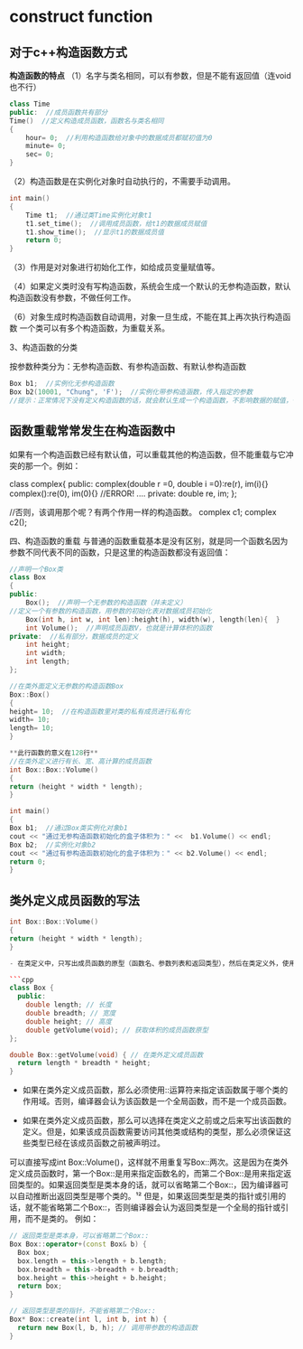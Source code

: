 # construct function

## 对于c++构造函数方式

**构造函数的特点**
（1）名字与类名相同，可以有参数，但是不能有返回值（连void也不行）

```c++
class Time
public:  //成员函数共有部分 
Time()  //定义构造成员函数，函数名与类名相同 
{
    hour= 0;  //利用构造函数给对象中的数据成员都赋初值为0 
    minute= 0;
    sec= 0;
}
```

（2）构造函数是在实例化对象时自动执行的，不需要手动调用。

```c++
int main()
{
    Time t1;  //通过类Time实例化对象t1
    t1.set_time();  //调用成员函数，给t1的数据成员赋值
    t1.show_time();  //显示t1的数据成员值 
    return 0;
}
```

（3）作用是对对象进行初始化工作，如给成员变量赋值等。

（4）如果定义类时没有写构造函数，系统会生成一个默认的无参构造函数，默认构造函数没有参数，不做任何工作。

（6）对象生成时构造函数自动调用，对象一旦生成，不能在其上再次执行构造函数
一个类可以有多个构造函数，为重载关系。

3、构造函数的分类

按参数种类分为：无参构造函数、有参构造函数、有默认参构造函数

```c++
Box b1;  //实例化无参构造函数
Box b2(10001, "Chung", 'F');  //实例化带参构造涵数，传入指定的参数
//提示：正常情况下没有定义构造函数的话，就会默认生成一个构造函数，不影响数据的赋值，也不需要调用
```

## 函数重载常常发生在构造函数中

如果有一个构造函数已经有默认值，可以重载其他的构造函数，但不能重载与它冲突的那一个。例如：

class complex{
public:
    complex(double r =0, double i =0):re(r), im(i){}
    complex():re(0), im(0){}  //ERROR!
    ....
private:
    double re, im;
};

//否则，该调用那个呢？有两个作用一样的构造函数。
complex c1;
complex c2();

四、构造函数的重载
与普通的函数重载基本是没有区别，就是同一个函数名因为参数不同代表不同的函数，只是这里的构造函数都没有返回值：

```c++
//声明一个Box类 
class Box
{
public:
    Box();  //声明一个无参数的构造函数（并未定义） 
//定义一个有参数的构造函数，用参数的初始化表对数据成员初始化 
    Box(int h, int w, int len):height(h), width(w), length(len){  }  
    int Volume();  //声明成员函数V，也就是计算体积的函数 
private:  //私有部分，数据成员的定义 
    int height;
    int width;
    int length;
};

//在类外面定义无参数的构造函数Box 
Box::Box()
{
height= 10;  //在构造函数里对类的私有成员进行私有化
width= 10;
length= 10; 
}

**此行函数的意义在128行** 
//在类外定义进行有长、宽、高计算的成员函数
int Box::Box::Volume() 
{
return (height * width * length);
} 

int main()
{
Box b1;  //通过Box类实例化对象b1 
cout << "通过无参构造函数初始化的盒子体积为：" <<  b1.Volume() << endl;
Box b2;  //实例化对象b2
cout << "通过有参构造函数初始化的盒子体积为：" << b2.Volume() << endl;
return 0; 
}
```

## 类外定义成员函数的写法

```c++
int Box::Box::Volume() 
{
return (height * width * length);
} 

- 在类定义中，只写出成员函数的原型（函数名、参数列表和返回类型），然后在类定义外，使用作用域解析运算符(::)来指定成员函数属于哪个类，并写出函数体。例如：

```cpp
class Box {
  public:
    double length; // 长度
    double breadth; // 宽度
    double height; // 高度
    double getVolume(void); // 获取体积的成员函数原型
};

double Box::getVolume(void) { // 在类外定义成员函数
  return length * breadth * height;
}
```

- 如果在类外定义成员函数，那么必须使用::运算符来指定该函数属于哪个类的作用域。否则，编译器会认为该函数是一个全局函数，而不是一个成员函数。

- 如果在类外定义成员函数，那么可以选择在类定义之前或之后来写出该函数的定义。但是，如果该成员函数需要访问其他类或结构的类型，那么必须保证这些类型已经在该成员函数之前被声明过。

可以直接写成int Box::Volume()，这样就不用重复写Box::两次。这是因为在类外定义成员函数时，第一个Box::是用来指定函数名的，而第二个Box::是用来指定返回类型的。如果返回类型是类本身的话，就可以省略第二个Box::，因为编译器可以自动推断出返回类型是哪个类的。¹² 但是，如果返回类型是类的指针或引用的话，就不能省略第二个Box::，否则编译器会认为返回类型是一个全局的指针或引用，而不是类的。 例如：

```cpp
// 返回类型是类本身，可以省略第二个Box::
Box Box::operator+(const Box& b) {
  Box box;
  box.length = this->length + b.length;
  box.breadth = this->breadth + b.breadth;
  box.height = this->height + b.height;
  return box;
}

// 返回类型是类的指针，不能省略第二个Box::
Box* Box::create(int l, int b, int h) {
  return new Box(l, b, h); // 调用带参数的构造函数
}
```
